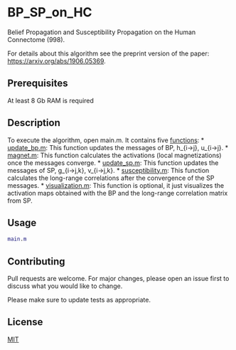 # BP_SP_on_HC
Belief Propagation and Susceptibility Propagation on the Human Connectome (998).

For details about this algorithm see the preprint version of the paper: https://arxiv.org/abs/1906.05369.

## Prerequisites
At least 8 Gb RAM is required

## Description
To execute the algorithm, open main.m. It contains five [functions](https://github.com/JulioAPeraza/BP_SP_on_HC/blob/master/fucntions/):
	* [update_bp.m](https://github.com/JulioAPeraza/BP_SP_on_HC/blob/master/fucntions/update_bp.m): This function updates the messages of BP, h_{i->j}, u_{i->j}.
	* [magnet.m](https://github.com/JulioAPeraza/BP_SP_on_HC/blob/master/fucntions/magnet.m): This function calculates the activations (local magnetizations) once the messages converge.
	* [update_sp.m](https://github.com/JulioAPeraza/BP_SP_on_HC/blob/master/fucntions/update_sp.m): This function updates the messages of SP, g_{i->j,k}, v_{i->j,k}.
	* [susceptibility.m](https://github.com/JulioAPeraza/BP_SP_on_HC/blob/master/fucntions/susceptibility.m): This function calculates the long-range correlations after the convergence of the SP messages.
	* [visualization.m](https://github.com/JulioAPeraza/BP_SP_on_HC/blob/master/fucntions/visualization.m): This function is optional, it just visualizes the activation maps obtained with the BP and the long-range correlation matrix from SP.
  
## Usage
```matlab
main.m
```
  
  ## Contributing
Pull requests are welcome. For major changes, please open an issue first to discuss what you would like to change.

Please make sure to update tests as appropriate.

## License
[MIT](https://choosealicense.com/licenses/mit/)
